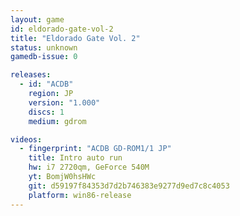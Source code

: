 ```yaml
---
layout: game
id: eldorado-gate-vol-2
title: "Eldorado Gate Vol. 2"
status: unknown
gamedb-issue: 0

releases:
  - id: "ACDB"
    region: JP
    version: "1.000"
    discs: 1
    medium: gdrom

videos:
  - fingerprint: "ACDB GD-ROM1/1 JP"
    title: Intro auto run
    hw: i7 2720qm, GeForce 540M
    yt: BomjW0hsHWc
    git: d59197f84353d7d2b746383e9277d9ed7c8c4053
    platform: win86-release
---
```

